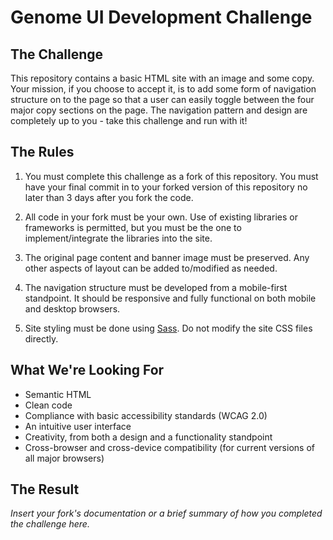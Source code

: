 # Genome UI Development Challenge

## The Challenge

This repository contains a basic HTML site with an image and some copy. Your mission, if you choose to accept it, is to add some form of navigation structure on to the page so that a user can easily toggle between the four major copy sections on the page. The navigation pattern and design are completely up to you - take this challenge and run with it!

## The Rules

1. You must complete this challenge as a fork of this repository. You must have your final commit in to your forked version of this repository no later than 3 days after you fork the code.

2. All code in your fork must be your own. Use of existing libraries or frameworks is permitted, but you must be the one to implement/integrate the libraries into the site.

3. The original page content and banner image must be preserved. Any other aspects of layout can be added to/modified as needed.

4. The navigation structure must be developed from a mobile-first standpoint. It should be responsive and fully functional on both mobile and desktop browsers.

5. Site styling must be done using [Sass](http://sass-lang.com/). Do not modify the site CSS files directly.

## What We're Looking For

* Semantic HTML
* Clean code
* Compliance with basic accessibility standards (WCAG 2.0)
* An intuitive user interface
* Creativity, from both a design and a functionality standpoint
* Cross-browser and cross-device compatibility (for current versions of all major browsers)

## The Result

*Insert your fork's documentation or a brief summary of how you completed the challenge here.*
